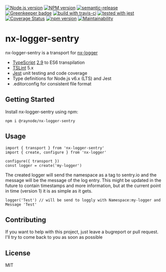 [![Node.js version][nodejs-badge]][nodejs]
[![NPM version][npm-badge]][npm]
[![semantic-release][semantic-release-badge]][semantic-release]
[![Greenkeeper badge][greenkeeper-badge]][greenkeeper]
[![build with travis-ci][travis-badge]][travis]
[![tested with jest][jest-badge]][jest]
[![Coverage Status](https://coveralls.io/repos/github/raynode/nx-logger-sentry/badge.svg?branch=master)](https://coveralls.io/github/raynode/nx-logger-sentry?branch=master)
[![npm version](https://badge.fury.io/js/%40raynode%2Fnx-logger-sentry.svg)](https://badge.fury.io/js/%40raynode%2Fnx-logger-sentry)
[![Maintainability](https://api.codeclimate.com/v1/badges/2f9c0e3cbb7f8d721b57/maintainability)](https://codeclimate.com/github/raynode/nx-logger-sentry/maintainability)

# nx-logger-sentry

nx-logger-sentry is a transport for [nx-logger](https://github.com/raynode/nx-logger)

+ [TypeScript][typescript] [2.9][typescript-29] to ES6 transpilation
+ [TSLint][tslint] 5.x
+ [Jest][jest] unit testing and code coverage
+ Type definitions for Node.js v6.x (LTS) and Jest
+ .editorconfig for consistent file format

## Getting Started

Install nx-logger-sentry using npm:

```
npm i @raynode/nx-logger-sentry
```

## Usage

```
import { transport } from 'nx-logger-sentry'
import { create, configure } from 'nx-logger'

configure({ transport })
const logger = create('my-logger')

```

The created logger will send the namespace as a tag to sentry.io and the message will be the message of the log entry.
This might be updated in the future to contain timestamps and more information, but at the current point in time (version 1) it is as simple as it gets.

```
logger('Test') // will be send to loggly with Namespace:my-logger and Message 'Test'
```


## Contributing

If you want to help with this project, just leave a bugreport or pull request.
I'll try to come back to you as soon as possible

## License

MIT

[greenkeeper-badge]: https://badges.greenkeeper.io/raynode/nx-logger-sentry.svg
[greenkeeper]: https://greenkeeper.io/
[jest-badge]: https://img.shields.io/badge/tested_with-jest-99424f.svg
[jest]: https://facebook.github.io/jest/
[nodejs-badge]: https://img.shields.io/badge/node->=%208.2.1-blue.svg
[nodejs]: https://nodejs.org/dist/latest-v8.x/docs/api/
[npm-badge]: https://img.shields.io/badge/npm->=%205.4.0-blue.svg
[npm]: https://docs.npmjs.com/
[semantic-release-badge]: https://img.shields.io/badge/%20%20%F0%9F%93%A6%F0%9F%9A%80-semantic--release-e10079.svg
[semantic-release]: https://github.com/semantic-release/semantic-release
[travis-badge]: https://travis-ci.org/raynode/nx-logger-sentry.svg?branch=master
[travis]: https://travis-ci.org/raynode/nx-logger-sentry
[tslint]: https://palantir.github.io/tslint/
[typescript-29]: https://github.com/Microsoft/TypeScript/wiki/What's-new-in-TypeScript#typescript-29
[typescript]: https://www.typescriptlang.org/
